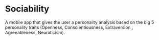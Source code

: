 # Sociability
A mobile app that gives the user a personality analysis based on the big 5 personality traits (Openness, Conscientiousness, Extraversion , Agreeableness, Neuroticism).
